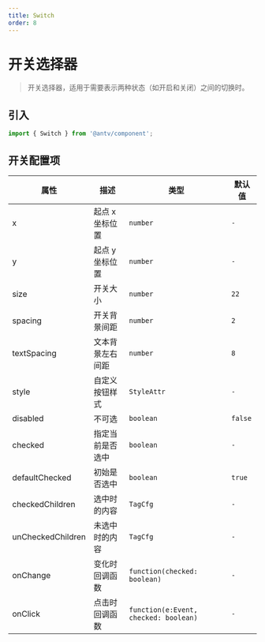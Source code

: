 ```yaml
---
title: Switch
order: 8
---
```


# 开关选择器

> 开关选择器，适用于需要表示两种状态（如开启和关闭）之间的切换时。

## 引入

```ts
import { Switch } from '@antv/component';
```

## 开关配置项

| **属性**          | **描述**         | **类型**                                        | **默认值** |
| ----------------- | ---------------- | ----------------------------------------------- | ---------- |
| x                 | 起点 x 坐标位置  | <code>number</code>                             | `-`        |
| y                 | 起点 y 坐标位置  | <code>number</code>                             | `-`        |
| size              | 开关大小         | <code>number</code>                             | `22`       |
| spacing           | 开关背景间距     | <code>number</code>                             | `2`        |
| textSpacing       | 文本背景左右间距 | <code>number</code>                             | `8`        |
| style             | 自定义按钮样式   | <code>StyleAttr<code>                           | `-`        |
| disabled          | 不可选           | <code>boolean</code>                            | `false`    |
| checked           | 指定当前是否选中 | <code>boolean<code>                             | `-`        |
| defaultChecked    | 初始是否选中     | <code>boolean<code>                             | `true`     |
| checkedChildren   | 选中时的内容     | <code>TagCfg<code>                              | `-`        |
| unCheckedChildren | 未选中时的内容   | <code>TagCfg<code>                              | `-`        |
| onChange          | 变化时回调函数   | <code>function(checked: boolean)<code>          | `-`        |
| onClick           | 点击时回调函数   | <code>function(e:Event, checked: boolean)<code> | `-`        |